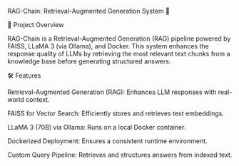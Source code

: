 RAG-Chain: Retrieval-Augmented Generation System 🚀

📌 Project Overview

RAG-Chain is a Retrieval-Augmented Generation (RAG) pipeline powered by FAISS, LLaMA 3 (via Ollama), and Docker. This system enhances the response quality of LLMs by retrieving the most relevant text chunks from a knowledge base before generating structured answers.

🛠️ Features

Retrieval-Augmented Generation (RAG): Enhances LLM responses with real-world context.

FAISS for Vector Search: Efficiently stores and retrieves text embeddings.

LLaMA 3 (70B) via Ollama: Runs on a local Docker container.

Dockerized Deployment: Ensures a consistent runtime environment.

Custom Query Pipeline: Retrieves and structures answers from indexed text.
